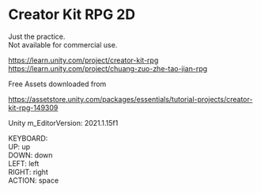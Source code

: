 # Creator Kit RPG 2D
  
Just the practice.  
Not available for commercial use.  
  
https://learn.unity.com/project/creator-kit-rpg  
https://learn.unity.com/project/chuang-zuo-zhe-tao-jian-rpg  
  
Free Assets downloaded from  
  
https://assetstore.unity.com/packages/essentials/tutorial-projects/creator-kit-rpg-149309  
  
Unity m_EditorVersion:  2021.1.15f1  
  
KEYBOARD:  
UP: up  
DOWN: down  
LEFT: left  
RIGHT: right  
ACTION: space  